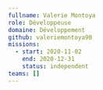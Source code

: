 ```yaml
---
fullname: Valerie Montoya
role: Développeuse
domaine: Développement
github: valeriemontoya90
missions:
  - start: 2020-11-02
    end: 2020-12-31
    status: independent
teams: []
---
```

